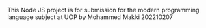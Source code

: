 This Node JS project is for submission for the modern programming language subject at UOP by Mohammed Makki 202210207
